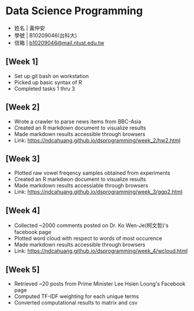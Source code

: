 # Data Science Programming
* 姓名 | 黃仲安
* 學號 | B10209046(台科大)
* 信箱 | b10209046@mail.ntust.edu.tw

## [Week 1]
* Set up git bash on workstation
* Picked up basic syntax of R
* Completed tasks 1 thru 3

## [Week 2]
* Wrote a crawler to parse news items from BBC-Asia
* Created an R markdown document to visualize results
* Made markdown results accessible through browsers
* Link: https://ndcahuang.github.io/dsprogramming/week_2/hw2.html
## [Week 3]
* Plotted raw vowel freqency samples obtained from experiments
* Created an R markdwon document to visualize results
* Made markdown results accessiable through browsers
* Link: https://ndcahuang.github.io/dsprogramming/week_3/ggp2.html
## [Week 4]
* Collected ~2000 comments posted on Dr. Ko Wen-Je(柯文哲)'s facebook 
page
* Plotted word cloud with respect to words of most occurence
* Made markdown results accessible through browsers
* Link: https://ndcahuang.github.io/dsprogramming/week_4/wcloud.html

## [Week 5]
* Retrieved ~20 posts from Prime Minister Lee Hsien Loong's Facebook page
* Computed TF-IDF weighting for each unique terms
* Converted computational results to matrix and csv
